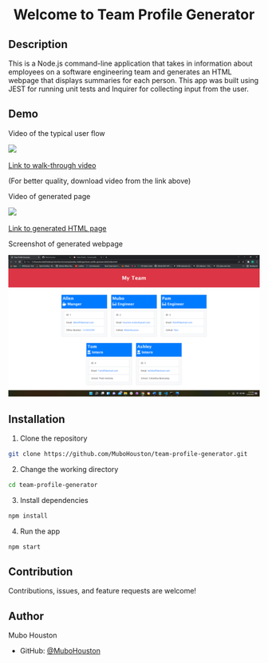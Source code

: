 <h1 align="center"> Welcome to Team Profile Generator</h1>

## Description 

This is a Node.js command-line application that takes in information about employees on a software engineering team and generates an HTML webpage that displays summaries for each person. This app was built using JEST for running unit tests and Inquirer for collecting input from the user.

## Demo
Video of the typical user flow

<img src="./assets/TPG">

<a href="https://drive.google.com/file/d/1RWBfQLLwJhmtZpU4Six8N4Znx8ohMnc8/view">Link to walk-through video</a>

(For better quality, download video from the link above)

Video of generated page

<img src="./assets/generated-TPG-page.gif">

<a href="https://drive.google.com/file/d/1LpRz9MoqRd6l77Bs68Xskn2SkL1GkNDC/view">Link to generated HTML page</a>

Screenshot of generated webpage

<img src="./assets/TPG-screenshot.png">

## Installation 

1. Clone the repository

```bash
git clone https://github.com/MuboHouston/team-profile-generator.git
```

2. Change the working directory

```bash
cd team-profile-generator
```

3. Install dependencies

```bash
npm install
```

4. Run the app

``` bash 
npm start
```


## Contribution

Contributions, issues, and feature requests are welcome!

## Author

Mubo Houston

- GitHub: [@MuboHouston](https://github.com/MuboHouston)